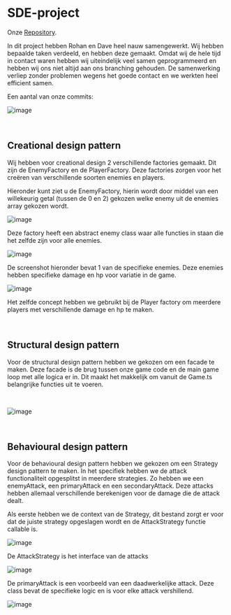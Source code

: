 # SDE-project

Onze [Repository](https://github.com/JustDave2002/SDE-project).

In dit project hebben Rohan en Dave heel nauw samengewerkt. Wij hebben bepaalde taken verdeeld, en hebben deze gemaakt. Omdat wij de hele tijd in contact waren hebben wij uiteindelijk veel samen geprogrammeerd en hebben wij ons niet altijd aan ons branching gehouden. 
De samenwerking verliep zonder problemen wegens het goede contact en we werkten heel efficient samen. 

Een aantal van onze commits:

![image](https://i.imgur.com/7ngfetp.png)

<br>

## Creational design pattern
Wij hebben voor creational design 2 verschillende factories gemaakt. Dit zijn de EnemyFactory en de PlayerFactory. 
Deze factories zorgen voor het creëren van verschillende soorten enemies en players. 

Hieronder kunt ziet u de EnemyFactory, hierin wordt door middel van een willekeurig getal (tussen de 0 en 2) gekozen welke enemy uit de enemies array gekozen wordt.

![image](https://i.imgur.com/iRwC88C.png)


Deze factory heeft een abstract enemy class waar alle functies in staan die het zelfde zijn voor alle enemies.

![image](https://i.imgur.com/j1q5WW0.png)


De screenshot hieronder bevat 1 van de specifieke enemies. Deze enemies hebben specifieke damage en hp voor variatie in de game.

![image](https://i.imgur.com/bnXbA9P.png)


Het zelfde concept hebben we gebruikt bij de Player factory om meerdere players met verschillende damage en hp te maken.

<br>

## Structural design pattern
Voor de structural design pattern hebben we gekozen om een facade te maken. Deze facade is de brug tussen onze game code en de main game loop met alle logica er in. Dit maakt het makkelijk om vanuit de Game.ts belangrijke functies uit te voeren. 

<br>


![image](https://i.imgur.com/23zXeB2.png)

<br>

## Behavioural design pattern
Voor de behavioural design pattern hebben we gekozen om een Strategy design pattern te maken. In het specifiek hebben we de attack functionaliteit opgesplitst in meerdere strategies. Zo hebben we een enemyAttack, een primaryAttack en een secondaryAttack. Deze attacks hebben allemaal verschillende berekenigen voor de damage die de attack dealt.

Als eerste hebben we de context van de Strategy, dit bestand zorgt er voor dat de juiste strategy opgeslagen wordt en de AttackStrategy functie callable is.

![image](https://i.imgur.com/nHMHnvT.png)

De AttackStrategy is het interface van de attacks

![image](https://i.imgur.com/z3QsVKR.png)

De primaryAttack is een voorbeeld van een daadwerkelijke attack. Deze class bevat de specifieke logic en is voor elke attack vershillend. 

![image](https://i.imgur.com/MQxGG5F.png)